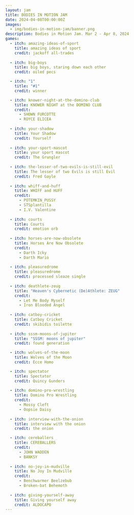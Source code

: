 ```yaml
---
layout: jam
title: BODIES IN MOTION JAM
date: 2024-04-08T00:00:00Z
images:
  - img/bodies-in-motion-jam/banner.png
description: Bodies in Motion Jam. Mar 2 - Apr 8, 2024
games:
  - itch: amazing-ideas-of-sport
    title: amazing ideas of sport
    credit: jackoff all-trades
    
  - itch: big-boys
    title: big boys, staring down each other
    credit: oiled pecs

  - itch: "1"
    title: "#1"
    credit: winner

  - itch: knower-night-at-the-domino-club
    title: KNOWER NIGHT at the DOMINO CLUB
    credit: 
      - SHOWN FURCOTTE
      - ROYCE ELICEA
  
  - itch: your-shadow
    title: Your Shadow
    credit: Yourself
  
  - itch: your-sport-mascot
    title: your sport mascot
    credit: The Grungler
  
  - itch: the-lesser-of-two-evils-is-still-evil
    title: The lesser of two Evils is still Evil
    credit: Fred Gayle
  
  - itch: whiff-and-huff
    title: WHIFF and HUFF
    credit:
      - POTEMKIN_PUSSY
      - STSplantilla
      - I.V. Valentine
    
  - itch: courts
    title: Courts
    credit: emotion orb
  
  - itch: horses-are-now-obsolete
    title: Horses Are Now Obsolete
    credit: 
      - Darth Icky
      - Darth Mario
  
  - itch: pleasuredrome
    title: pleasuredrome
    credit: processed sleaze single
  
  - itch: deathlete-zeug
    title: "Heaven's Cybernetic (De)Athlete: ZEUG"
    credit:
      - Let Me Body Myself
      - Iron Blooded Angel
  
  - itch: catboy-cricket
    title: Catboy Cricket
    credit: skibidis toilette
  
  - itch: sssm-moons-of-jupiter
    title: "SSSM: moons of jupiter"
    credit: found generation

  - itch: wolves-of-the-moon
    title: Wolves of the Moon
    credit: Ecce Homo

  - itch: spectator
    title: Spectator
    credit: Quincy Gunders
  
  - itch: domino-pro-wrestling
    title: Domino Pro Wrestling
    credit:
      - Mossy Cleft
      - Oopsie Daisy
  
  - itch: interview-with-the-onion
    title: interview with the onion
    credit: the onion

  - itch: cereballers
    title: CEREBALLERS
    credit:
      - JOHN WADDEN
      - BANKSY
  
  - itch: no-joy-in-mudville
    title: No Joy In Mudville
    credit:
      - Benchwarmer Beelzebub
      - Broken-bat Behemoth
  
  - itch: giving-yourself-away
    title: Giving yourself away
    credit: ALDOCAPO
---
```

